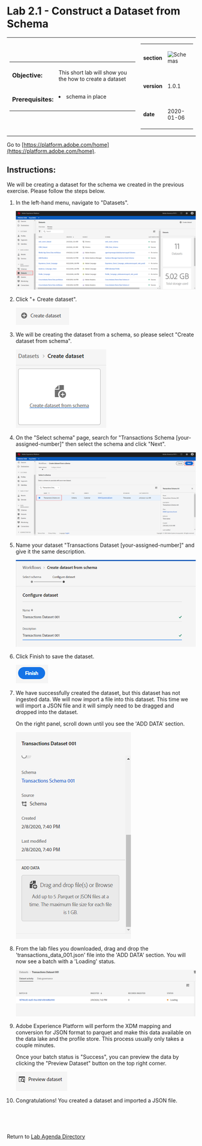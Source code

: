 Lab 2.1 - Construct a Dataset from Schema
==========
<table style="border-collapse: collapse; border: none;" class="tab" cellspacing="0" cellpadding="0">

<tr style="border: none;">

<div align="left">
<td width="600" style="border: none;">
<table>
<tbody valign="top">
      <tr width="500">
            <td valign="top"><h3>Objective:</h3></td>
            <td valign="top"><br>This short lab will show you the how to create a dataset
            </td>
     </tr>
     <tr width="500">
           <td valign="top"><h3>Prerequisites:</h3></td>
           <td valign="top"><br>
                            <li>schema in place
           </td>
     </tr>
</tbody>
</table>
</td>
</div>

<div align="right">
<td style="border: none;" valign="top">

<table>
<tbody valign="top">
      <tr>
            <td valign="middle" height="70"><b>section</b></td>
            <td valign="middle" height="70"><img src="https://github.com/adobe/AEP-Hands-on-Labs/blob/master/assets/images/left_hand_nav_menu_schemas.png?raw=true" alt="Schemas"></td>
      </tr>
      <tr>
            <td valign="middle" height="70"><b>version</b></td>
            <td valign="middle" height="70">1.0.1</td>
      </tr>
      <tr>
            <td valign="middle" height="70"><b>date</b></td>
            <td valign="middle" height="70">2020-01-06</td>
      </tr>
</tbody>
</table>
</td>
</div>

</tr>
</table>

Go to [https://platform.adobe.com/home](https://platform.adobe.com/home).

Instructions:
-----------------

We will be creating a dataset for the schema we created in the previous exercise. Please follow the steps below.
1. In the left-hand menu, navigate to "Datasets".


      ![Demo](./images/datasetshome.png)
      
      
2. Click "+ Create dataset".


      ![Demo](./images/datasetcreate.png)
      
      
3. We will be creating the dataset from a schema, so please select "Create dataset from schema".


      ![Demo](./images/datasetcreate2.png)
 
 
4. On the "Select schema" page, search for "Transactions Schema [your-assigned-number]" then select the schema and click "Next".
      
      
      ![Demo](./images/datasetschema.png)
      
      
3. Name your dataset "Transactions Dataset [your-assigned-number]" and give it the same description.
      
      
      ![Demo](./images/datasetname.png) 
 
 
4. Click Finish to save the dataset.
      
      
      ![Demo](./images/datasetfinish.png) 


5. We have successfully created the dataset, but this dataset has not ingested data. We will now import a file into this dataset. This time we will import a JSON file and it will simply need to be dragged and dropped into the dataset. 

    On the right panel, scroll down until you see the 'ADD DATA' section.


    ![Demo](./images/datasetadddata.png) 


6. From the lab files you downloaded, drag and drop the 'transactions_data_001.json' file into the 'ADD DATA' section. You will now see a batch with a 'Loading' status.


    <!---
    ![Demo](./images/datasetbatch.png)
    --->

    <kbd><img src="./images/datasetbatch.png"  /></kdb>


7. Adobe Experience Platform will perform the XDM mapping and conversion for JSON format to parquet and make this data available on the data lake and the profile store. This process usually only takes a couple minutes. 

    Once your batch status is "Success", you can preview the data by clicking the "Preview Dataset" button on the top right corner.


    ![Demo](./images/datasetpreview.png)


8. Congratulations! You created a dataset and imported a JSON file.

<br>
<br>
<br>

Return to [Lab Agenda Directory](https://github.com/adobe/AEP-Hands-on-Labs/blob/master/labs/fsi6/README.md#lab-agenda)


